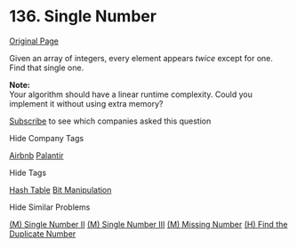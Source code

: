 # 136. Single Number

[Original Page](https://leetcode.com/problems/single-number/)

Given an array of integers, every element appears _twice_ except for one. Find that single one.

**Note:**  
Your algorithm should have a linear runtime complexity. Could you implement it without using extra memory?

<div>

[Subscribe](/subscribe/) to see which companies asked this question

</div>

<div>

<div id="company_tags" class="btn btn-xs btn-warning">Hide Company Tags</div>

<span class="hidebutton" style="display: inline;">[Airbnb](/company/airbnb/) [Palantir](/company/palantir/)</span></div>

<div>

<div id="tags" class="btn btn-xs btn-warning">Hide Tags</div>

<span class="hidebutton" style="display: inline;">[Hash Table](/tag/hash-table/) [Bit Manipulation](/tag/bit-manipulation/)</span></div>

<div>

<div id="similar" class="btn btn-xs btn-warning">Hide Similar Problems</div>

<span class="hidebutton" style="display: inline;">[(M) Single Number II](/problems/single-number-ii/) [(M) Single Number III](/problems/single-number-iii/) [(M) Missing Number](/problems/missing-number/) [(H) Find the Duplicate Number](/problems/find-the-duplicate-number/)</span></div>